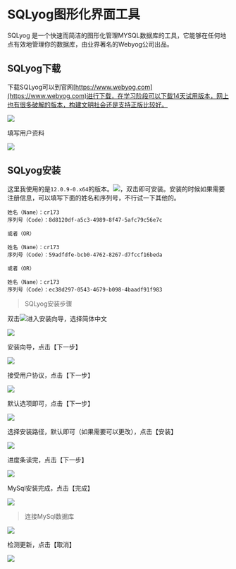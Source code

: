 # SQLyog图形化界面工具
SQLyog 是一个快速而简洁的图形化管理MYSQL数据库的工具，它能够在任何地点有效地管理你的数据库，由业界著名的Webyog公司出品。
## SQLyog下载
下载SQLyog可以到官网[https://www.webyog.com](https://www.webyog.com)进行下载，在学习阶段可以下载14天试用版本，网上也有很多破解的版本，构建文明社会还是支持正版比较好。

![](assets/markdown-img-paste-20180909221208961.png)

填写用户资料

![](assets/markdown-img-paste-20180909221506226.png)

## SQLyog安装


这里我使用的是`12.0.9-0.x64`的版本。![](assets/markdown-img-paste-20180909222542579.png)，双击即可安装。安装的时候如果需要注册信息，可以填写下面的姓名和序列号，不行试一下其他的。
```
姓名（Name）：cr173
序列号（Code）：8d8120df-a5c3-4989-8f47-5afc79c56e7c

或者（OR）

姓名（Name）：cr173
序列号（Code）：59adfdfe-bcb0-4762-8267-d7fccf16beda

或者（OR）

姓名（Name）：cr173
序列号（Code）：ec38d297-0543-4679-b098-4baadf91f983
```
> SQLyog安装步骤

双击![](assets/markdown-img-paste-20180909222542579.png)进入安装向导，选择简体中文

![](assets/markdown-img-paste-20180909222827911.png)

安装向导，点击【下一步】

![](assets/markdown-img-paste-20180909223017212.png)

接受用户协议，点击【下一步】

![](assets/markdown-img-paste-20180909223049470.png)

默认选项即可，点击【下一步】

![](assets/markdown-img-paste-20180909223105385.png)

选择安装路径，默认即可（如果需要可以更改），点击【安装】

![](assets/markdown-img-paste-20180909223215175.png)

进度条读完，点击【下一步】

![](assets/markdown-img-paste-20180909223246960.png)

MySql安装完成，点击【完成】

![](assets/markdown-img-paste-20180909223308394.png)

> 连接MySql数据库

![](assets/markdown-img-paste-2018090922365182.png)

检测更新，点击【取消】

![](assets/markdown-img-paste-20180909223531826.png)
